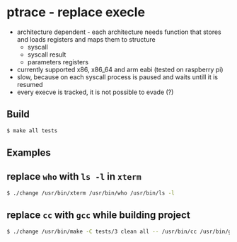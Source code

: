 # ptrace - replace execle
* architecture dependent - each architecture needs function that stores and loads registers and maps them to structure
    * syscall
    * syscall result
    * parameters registers
* currently supported x86, x86_64 and arm eabi (tested on raspberry pi)
* slow, because on each syscall process is paused and waits untill it is resumed
* every execve is tracked, it is not possible to evade (?)

## Build
```sh
$ make all tests
```

## Examples
## replace `who` with `ls -l` in `xterm`
```sh
$ ./change /usr/bin/xterm /usr/bin/who /usr/bin/ls -l
```

## replace `cc` with `gcc` while building project
```sh
$ ./change /usr/bin/make -C tests/3 clean all -- /usr/bin/cc /usr/bin/gcc
```